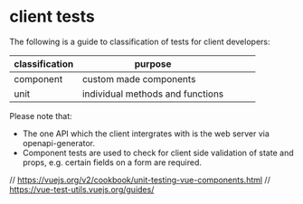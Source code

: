 # client tests

The following is a guide to classification of tests for client developers:

| classification | purpose                          |     |     |     |
| -------------- | -------------------------------- | --- | --- | --- |
| component      | custom made components           |     |     |     |
| unit           | individual methods and functions |     |     |     |

Please note that:

- The one API which the client intergrates with is the web server via openapi-generator.
- Component tests are used to check for client side validation of state and props, e.g. certain fields on a form are required.

// https://vuejs.org/v2/cookbook/unit-testing-vue-components.html
// https://vue-test-utils.vuejs.org/guides/
